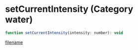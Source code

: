 # setCurrentIntensity (Category water)

```js
function setCurrentIntensity(intensity: number): void
```

[filename](setCurrentIntensity_m.md ':include')